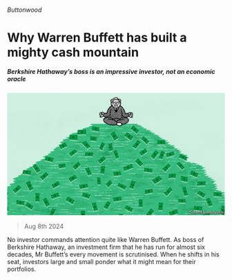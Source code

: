 ###### Buttonwood

# Why Warren Buffett has built a mighty cash mountain 

##### Berkshire Hathaway’s boss is an impressive investor, not an economic oracle 

![image](images/20240810_FND003.jpg) 

> Aug 8th 2024 

No investor commands attention quite like Warren Buffett. As boss of Berkshire Hathaway, an investment firm that he has run for almost six decades, Mr Buffett’s every movement is scrutinised. When he shifts in his seat, investors large and small ponder what it might mean for their portfolios. 

